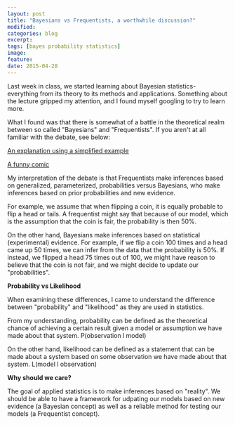 ```yaml
---
layout: post
title: "Bayesians vs Frequentists, a worthwhile discussion?"
modified:
categories: blog
excerpt: 
tags: [bayes probability statistics]
image:
feature:
date: 2015-04-20
---
```


Last week in class, we started learning about Bayesian statistics- everything from its theory to its methods and applications. Something about the lecture gripped my attention, and I found myself googling to try to learn more.

What I found was that there is somewhat of a battle in the theoretical realm between so called "Bayesians" and "Frequentists". If you aren't at all familiar with the debate, see below:

[An explanation using a simplified example](http://www.behind-the-enemy-lines.com/2008/01/are-you-bayesian-or-frequentist-or.html)

[A funny comic](https://xkcd.com/1132/)

My interpretation of the debate is that Frequentists make inferences based on generalized, parameterized, probabilities versus Bayesians, who make inferences based on prior probabilities and new evidence.

For example, we assume that when flipping a coin, it is equally probable to flip a head or tails. A frequentist might say that because of our model, which is the assumption that the coin is fair, the probability is then 50%.

On the other hand, Bayesians make inferences based on statistical (experimental) evidence. For example, if we flip a coin 100 times and a head came up 50 times, we can infer from the data that the probability is 50%. If instead, we flipped a head 75 times out of 100, we might have reason to believe that the coin is not fair, and we might decide to update our "probabilities".

**Probability vs Likelihood**

When examining these differences, I came to understand the difference between "probability" and "likelihood" as they are used in statistics. 

From my understanding, probability can be defined as the theoretical chance of achieving a certain result given a model or assumption we have made about that system. P(observation l model)

On the other hand, likelihood can be defined as a statement that can be made about a system based on some observation we have made about that system. L(model l observation)

**Why should we care?**

The goal of applied statistics is to make inferences based on "reality". We should be able to have a framework for udpating our models based on new evidence (a Bayesian concept) as well as a reliable method for testing our models (a Frequentist concept).